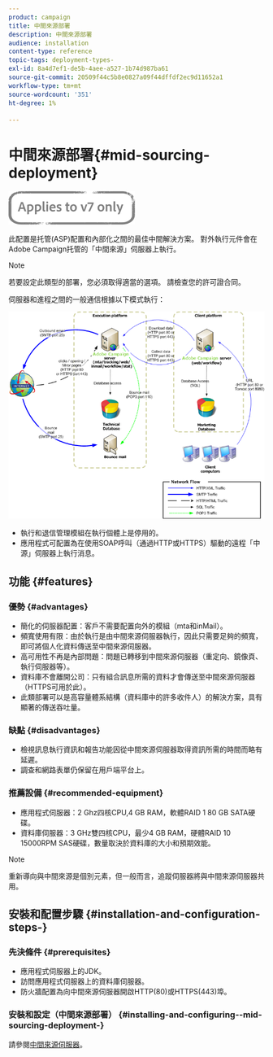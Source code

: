 ```yaml
---
product: campaign
title: 中間來源部署
description: 中間來源部署
audience: installation
content-type: reference
topic-tags: deployment-types-
exl-id: 8a4d7ef1-de5b-4aee-a527-1b74d987ba61
source-git-commit: 20509f44c5b8e0827a09f44dffdf2ec9d11652a1
workflow-type: tm+mt
source-wordcount: '351'
ht-degree: 1%

---
```


# 中間來源部署{#mid-sourcing-deployment}

![](../../assets/v7-only.svg)

此配置是托管(ASP)配置和內部化之間的最佳中間解決方案。 對外執行元件會在Adobe Campaign托管的「中間來源」伺服器上執行。

>[!NOTE]
>
>若要設定此類型的部署，您必須取得適當的選項。 請檢查您的許可證合同。

伺服器和進程之間的一般通信根據以下模式執行：

![](assets/s_ncs_install_midsourcing.png)

* 執行和退信管理模組在執行個體上是停用的。
* 應用程式可配置為在使用SOAP呼叫（通過HTTP或HTTPS）驅動的遠程「中源」伺服器上執行消息。

## 功能 {#features}

### 優勢 {#advantages}

* 簡化的伺服器配置：客戶不需要配置向外的模組（mta和inMail）。
* 頻寬使用有限：由於執行是由中間來源伺服器執行，因此只需要足夠的頻寬，即可將個人化資料傳送至中間來源伺服器。
* 高可用性不再是內部問題：問題已轉移到中間來源伺服器（重定向、鏡像頁、執行伺服器等）。
* 資料庫不會離開公司：只有組合訊息所需的資料才會傳送至中間來源伺服器（HTTPS可用於此）。
* 此類部署可以是高容量體系結構（資料庫中的許多收件人）的解決方案，具有顯著的傳送吞吐量。

### 缺點 {#disadvantages}

* 檢視訊息執行資訊和報告功能因從中間來源伺服器取得資訊所需的時間而略有延遲。
* 調查和網路表單仍保留在用戶端平台上。

### 推薦設備 {#recommended-equipment}

* 應用程式伺服器：2 Ghz四核CPU,4 GB RAM，軟體RAID 1 80 GB SATA硬碟。
* 資料庫伺服器：3 GHz雙四核CPU，最少4 GB RAM，硬體RAID 10 15000RPM SAS硬碟，數量取決於資料庫的大小和預期效能。

>[!NOTE]
>
>重新導向與中間來源是個別元素，但一般而言，追蹤伺服器將與中間來源伺服器共用。

## 安裝和配置步驟 {#installation-and-configuration-steps-}

### 先決條件 {#prerequisites}

* 應用程式伺服器上的JDK。
* 訪問應用程式伺服器上的資料庫伺服器。
* 防火牆配置為向中間來源伺服器開啟HTTP(80)或HTTPS(443)埠。

### 安裝和設定（中間來源部署） {#installing-and-configuring--mid-sourcing-deployment-}

請參閱[中間來源伺服器](../../installation/using/mid-sourcing-server.md)。
